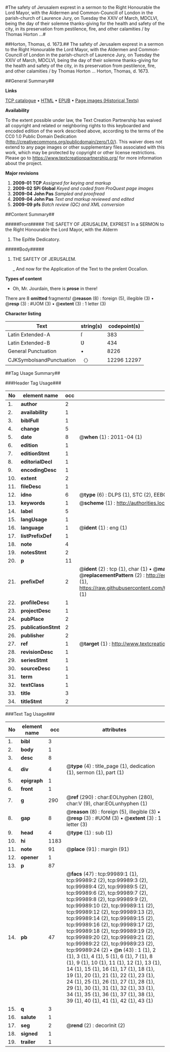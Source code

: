 #The safety of Jerusalem exprest in a sermon to the Right Honourable the Lord Mayor, with the Aldermen and Common-Councill of London in the parish-church of Laurence Jury, on Tuesday the XXIV of March, MDCLVI, being the day of their solemne thanks-giving for the health and safety of the city, in its preservation from pestilence, fire, and other calamities / by Thomas Horton ...#

##Horton, Thomas, d. 1673.##
The safety of Jerusalem exprest in a sermon to the Right Honourable the Lord Mayor, with the Aldermen and Common-Councill of London in the parish-church of Laurence Jury, on Tuesday the XXIV of March, MDCLVI, being the day of their solemne thanks-giving for the health and safety of the city, in its preservation from pestilence, fire, and other calamities / by Thomas Horton ...
Horton, Thomas, d. 1673.

##General Summary##

**Links**

[TCP catalogue](http://www.ota.ox.ac.uk/tcp/)  • 
[HTML](http://tei.it.ox.ac.uk/tcp/Texts-HTML/free/A44/A44568.html)  • 
[EPUB](http://tei.it.ox.ac.uk/tcp/Texts-EPUB/free/A44/A44568.epub) • 
[Page images (Historical Texts)](https://historicaltexts.jisc.ac.uk/eebo-13530825e)

**Availability**

To the extent possible under law, the Text Creation Partnership has waived all copyright and related or neighboring rights to this keyboarded and encoded edition of the work described above, according to the terms of the CC0 1.0 Public Domain Dedication (http://creativecommons.org/publicdomain/zero/1.0/). This waiver does not extend to any page images or other supplementary files associated with this work, which may be protected by copyright or other license restrictions. Please go to https://www.textcreationpartnership.org/ for more information about the project.

**Major revisions**

1. __2009-01__ __TCP__ *Assigned for keying and markup*
1. __2009-02__ __SPi Global__ *Keyed and coded from ProQuest page images*
1. __2009-04__ __John Pas__ *Sampled and proofread*
1. __2009-04__ __John Pas__ *Text and markup reviewed and edited*
1. __2009-09__ __pfs__ *Batch review (QC) and XML conversion*

##Content Summary##

#####Front#####
THE SAFETY OF JERUSALEM, EXPREST In a SERMON to the Right Honourable the Lord Mayor, with the Alderm
1. The Epiſtle Dedicatory.

#####Body#####

1. THE SAFETY OF JERUSALEM.

    _ And now for the Application of the Text to the preſent Occaſion.

**Types of content**

  * Oh, Mr. Jourdain, there is **prose** in there!

There are 8 **omitted** fragments! 
 @__reason__ (8) : foreign (5), illegible (3)  •  @__resp__ (3) : #UOM (3)  •  @__extent__ (3) : 1 letter (3)

**Character listing**


|Text|string(s)|codepoint(s)|
|---|---|---|
|Latin Extended-A|ſ|383|
|Latin Extended-B|Ʋ|434|
|General Punctuation|•|8226|
|CJKSymbolsandPunctuation|〈〉|12296 12297|

##Tag Usage Summary##

###Header Tag Usage###

|No|element name|occ|attributes|
|---|---|---|---|
|1.|__author__|2||
|2.|__availability__|1||
|3.|__biblFull__|1||
|4.|__change__|5||
|5.|__date__|8| @__when__ (1) : 2011-04 (1)|
|6.|__edition__|1||
|7.|__editionStmt__|1||
|8.|__editorialDecl__|1||
|9.|__encodingDesc__|1||
|10.|__extent__|2||
|11.|__fileDesc__|1||
|12.|__idno__|6| @__type__ (6) : DLPS (1), STC (2), EEBO-CITATION (1), OCLC (1), VID (1)|
|13.|__keywords__|1| @__scheme__ (1) : http://authorities.loc.gov/ (1)|
|14.|__label__|5||
|15.|__langUsage__|1||
|16.|__language__|1| @__ident__ (1) : eng (1)|
|17.|__listPrefixDef__|1||
|18.|__note__|4||
|19.|__notesStmt__|2||
|20.|__p__|11||
|21.|__prefixDef__|2| @__ident__ (2) : tcp (1), char (1)  •  @__matchPattern__ (2) : ([0-9\-]+):([0-9IVX]+) (1), (.+) (1)  •  @__replacementPattern__ (2) : http://eebo.chadwyck.com/downloadtiff?vid=$1&page=$2 (1), https://raw.githubusercontent.com/textcreationpartnership/Texts/master/tcpchars.xml#$1 (1)|
|22.|__profileDesc__|1||
|23.|__projectDesc__|1||
|24.|__pubPlace__|2||
|25.|__publicationStmt__|2||
|26.|__publisher__|2||
|27.|__ref__|1| @__target__ (1) : http://www.textcreationpartnership.org/docs/. (1)|
|28.|__revisionDesc__|1||
|29.|__seriesStmt__|1||
|30.|__sourceDesc__|1||
|31.|__term__|1||
|32.|__textClass__|1||
|33.|__title__|3||
|34.|__titleStmt__|2||


###Text Tag Usage###

|No|element name|occ|attributes|
|---|---|---|---|
|1.|__bibl__|3||
|2.|__body__|1||
|3.|__desc__|8||
|4.|__div__|4| @__type__ (4) : title_page (1), dedication (1), sermon (1), part (1)|
|5.|__epigraph__|1||
|6.|__front__|1||
|7.|__g__|290| @__ref__ (290) : char:EOLhyphen (280), char:V (9), char:EOLunhyphen (1)|
|8.|__gap__|8| @__reason__ (8) : foreign (5), illegible (3)  •  @__resp__ (3) : #UOM (3)  •  @__extent__ (3) : 1 letter (3)|
|9.|__head__|4| @__type__ (1) : sub (1)|
|10.|__hi__|1183||
|11.|__note__|91| @__place__ (91) : margin (91)|
|12.|__opener__|1||
|13.|__p__|87||
|14.|__pb__|47| @__facs__ (47) : tcp:99989:1 (1), tcp:99989:2 (2), tcp:99989:3 (2), tcp:99989:4 (2), tcp:99989:5 (2), tcp:99989:6 (2), tcp:99989:7 (2), tcp:99989:8 (2), tcp:99989:9 (2), tcp:99989:10 (2), tcp:99989:11 (2), tcp:99989:12 (2), tcp:99989:13 (2), tcp:99989:14 (2), tcp:99989:15 (2), tcp:99989:16 (2), tcp:99989:17 (2), tcp:99989:18 (2), tcp:99989:19 (2), tcp:99989:20 (2), tcp:99989:21 (2), tcp:99989:22 (2), tcp:99989:23 (2), tcp:99989:24 (2)  •  @__n__ (43) : 1 (1), 2 (1), 3 (1), 4 (1), 5 (1), 6 (1), 7 (1), 8 (1), 9 (1), 10 (1), 11 (1), 12 (1), 13 (1), 14 (1), 15 (1), 16 (1), 17 (1), 18 (1), 19 (1), 20 (1), 21 (1), 22 (1), 23 (1), 24 (1), 25 (1), 26 (1), 27 (1), 28 (1), 29 (1), 30 (1), 31 (1), 32 (1), 33 (1), 34 (1), 35 (1), 36 (1), 37 (1), 38 (1), 39 (1), 40 (1), 41 (1), 42 (1), 43 (1)|
|15.|__q__|3||
|16.|__salute__|1||
|17.|__seg__|2| @__rend__ (2) : decorInit (2)|
|18.|__signed__|1||
|19.|__trailer__|1||
